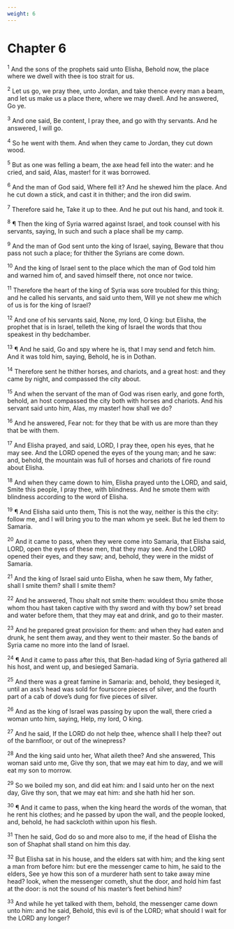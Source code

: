```yaml
---
weight: 6
---
```


# Chapter 6

<sup>1</sup> And the sons of the prophets said unto Elisha, Behold now, the place where we dwell with thee is too strait for us. 

<sup>2</sup> Let us go, we pray thee, unto Jordan, and take thence every man a beam, and let us make us a place there, where we may dwell. And he answered, Go ye. 

<sup>3</sup> And one said, Be content, I pray thee, and go with thy servants. And he answered, I will go. 

<sup>4</sup> So he went with them. And when they came to Jordan, they cut down wood. 

<sup>5</sup> But as one was felling a beam, the axe head fell into the water: and he cried, and said, Alas, master! for it was borrowed. 

<sup>6</sup> And the man of God said, Where fell it? And he shewed him the place. And he cut down a stick, and cast it in thither; and the iron did swim. 

<sup>7</sup> Therefore said he, Take it up to thee. And he put out his hand, and took it. 

<sup>8</sup> ¶ Then the king of Syria warred against Israel, and took counsel with his servants, saying, In such and such a place shall be my camp. 

<sup>9</sup> And the man of God sent unto the king of Israel, saying, Beware that thou pass not such a place; for thither the Syrians are come down. 

<sup>10</sup> And the king of Israel sent to the place which the man of God told him and warned him of, and saved himself there, not once nor twice. 

<sup>11</sup> Therefore the heart of the king of Syria was sore troubled for this thing; and he called his servants, and said unto them, Will ye not shew me which of us is for the king of Israel? 

<sup>12</sup> And one of his servants said, None, my lord, O king: but Elisha, the prophet that is in Israel, telleth the king of Israel the words that thou speakest in thy bedchamber. 

<sup>13</sup> ¶ And he said, Go and spy where he is, that I may send and fetch him. And it was told him, saying, Behold, he is in Dothan. 

<sup>14</sup> Therefore sent he thither horses, and chariots, and a great host: and they came by night, and compassed the city about. 

<sup>15</sup> And when the servant of the man of God was risen early, and gone forth, behold, an host compassed the city both with horses and chariots. And his servant said unto him, Alas, my master! how shall we do? 

<sup>16</sup> And he answered, Fear not: for they that be with us are more than they that be with them. 

<sup>17</sup> And Elisha prayed, and said, LORD, I pray thee, open his eyes, that he may see. And the LORD opened the eyes of the young man; and he saw: and, behold, the mountain was full of horses and chariots of fire round about Elisha. 

<sup>18</sup> And when they came down to him, Elisha prayed unto the LORD, and said, Smite this people, I pray thee, with blindness. And he smote them with blindness according to the word of Elisha. 

<sup>19</sup> ¶ And Elisha said unto them, This is not the way, neither is this the city: follow me, and I will bring you to the man whom ye seek. But he led them to Samaria. 

<sup>20</sup> And it came to pass, when they were come into Samaria, that Elisha said, LORD, open the eyes of these men, that they may see. And the LORD opened their eyes, and they saw; and, behold, they were in the midst of Samaria. 

<sup>21</sup> And the king of Israel said unto Elisha, when he saw them, My father, shall I smite them? shall I smite them? 

<sup>22</sup> And he answered, Thou shalt not smite them: wouldest thou smite those whom thou hast taken captive with thy sword and with thy bow? set bread and water before them, that they may eat and drink, and go to their master. 

<sup>23</sup> And he prepared great provision for them: and when they had eaten and drunk, he sent them away, and they went to their master. So the bands of Syria came no more into the land of Israel. 

<sup>24</sup> ¶ And it came to pass after this, that Ben-hadad king of Syria gathered all his host, and went up, and besieged Samaria. 

<sup>25</sup> And there was a great famine in Samaria: and, behold, they besieged it, until an ass’s head was sold for fourscore pieces of silver, and the fourth part of a cab of dove’s dung for five pieces of silver. 

<sup>26</sup> And as the king of Israel was passing by upon the wall, there cried a woman unto him, saying, Help, my lord, O king. 

<sup>27</sup> And he said, If the LORD do not help thee, whence shall I help thee? out of the barnfloor, or out of the winepress? 

<sup>28</sup> And the king said unto her, What aileth thee? And she answered, This woman said unto me, Give thy son, that we may eat him to day, and we will eat my son to morrow. 

<sup>29</sup> So we boiled my son, and did eat him: and I said unto her on the next day, Give thy son, that we may eat him: and she hath hid her son. 

<sup>30</sup> ¶ And it came to pass, when the king heard the words of the woman, that he rent his clothes; and he passed by upon the wall, and the people looked, and, behold, he had sackcloth within upon his flesh. 

<sup>31</sup> Then he said, God do so and more also to me, if the head of Elisha the son of Shaphat shall stand on him this day. 

<sup>32</sup> But Elisha sat in his house, and the elders sat with him; and the king sent a man from before him: but ere the messenger came to him, he said to the elders, See ye how this son of a murderer hath sent to take away mine head? look, when the messenger cometh, shut the door, and hold him fast at the door: is not the sound of his master’s feet behind him? 

<sup>33</sup> And while he yet talked with them, behold, the messenger came down unto him: and he said, Behold, this evil is of the LORD; what should I wait for the LORD any longer? 



